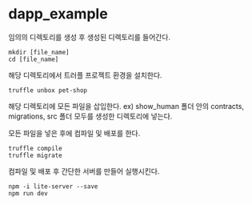 # dapp_example

임의의 디렉토리를 생성 후 생성된 디렉토리를 들어간다.
```
mkdir [file_name]
cd [file_name]
```

해당 디렉토리에서 트러플 프로젝트 환경을 설치한다.
```
truffle unbox pet-shop
```

해당 디렉토리에 모든 파일을 삽입한다.
ex) show_human 폴더 안의 contracts, migrations, src 폴더 모두를 생성한 디렉토리에 넣는다.


모든 파일을 넣은 후에 컴파일 및 배포를 한다.
```
truffle compile
truffle migrate
```

컴파일 및 배포 후 간단한 서버를 만들어 실행시킨다.
```
npm -i lite-server --save
npm run dev
```
